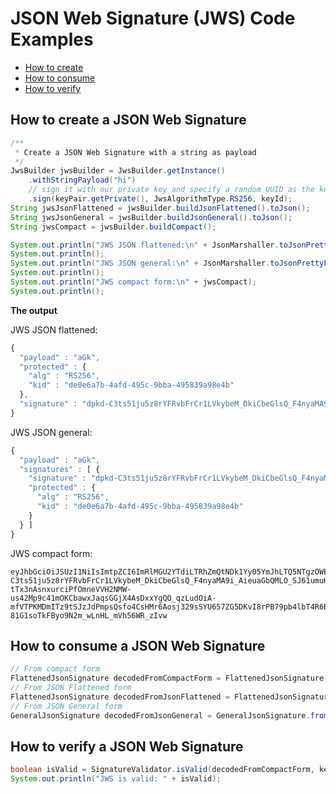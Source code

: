 # JSON Web Signature (JWS) Code Examples

* [How to create](#jws-create)
* [How to consume](#jws-consume)
* [How to verify](#jws-verify)

## <a name="jws-create"></a> How to create a JSON Web Signature

```java
/**
 * Create a JSON Web Signature with a string as payload
 */
JwsBuilder jwsBuilder = JwsBuilder.getInstance()
    .withStringPayload("hi")
    // sign it with our private key and specify a random UUID as the key ID
    .sign(keyPair.getPrivate(), JwsAlgorithmType.RS256, keyId);
String jwsJsonFlattened = jwsBuilder.buildJsonFlattened().toJson();
String jwsJsonGeneral = jwsBuilder.buildJsonGeneral().toJson();
String jwsCompact = jwsBuilder.buildCompact();

System.out.println("JWS JSON flattened:\n" + JsonMarshaller.toJsonPrettyFormatted(jwsBuilder.buildJsonFlattened()));
System.out.println();
System.out.println("JWS JSON general:\n" + JsonMarshaller.toJsonPrettyFormatted(jwsBuilder.buildJsonGeneral()));
System.out.println();
System.out.println("JWS compact form:\n" + jwsCompact);
System.out.println();
```

**The output**

JWS JSON flattened:

```javascript
{
  "payload" : "aGk",
  "protected" : {
    "alg" : "RS256",
    "kid" : "de0e6a7b-4afd-495c-9bba-495839a98e4b"
  },
  "signature" : "dpkd-C3ts51ju5z8rYFRvbFrCr1LVkybeM_DkiCbeGlsQ_F4nyaMA9i_AieuaGbQMLO_SJ61umuKD9XSVu-tTx3nAsnxurciPfOmneVVH2NMW-us42Mp9c41mOKCbawxJaqsGGjX4AsDxxYgQO_qzLudOiA-mfVTPKMDmITz9tSJzJdPmpsQsfo4CsHMr6Aosj329sSYU657ZG5DKvI8rPB79pb4lbT4R6EZIflsCpdLUmoLqVxOGmhlhzDjN0hBVeK9KyZgy5aVbdvMovTMqqKdNiaMG8OCHdNO5ekGPBMDgW62IA-81G1soTkFByo9N2m_wLnHL_mVh56WR_zIvw"
}
```

JWS JSON general:

```javascript
{
  "payload" : "aGk",
  "signatures" : [ {
    "signature" : "dpkd-C3ts51ju5z8rYFRvbFrCr1LVkybeM_DkiCbeGlsQ_F4nyaMA9i_AieuaGbQMLO_SJ61umuKD9XSVu-tTx3nAsnxurciPfOmneVVH2NMW-us42Mp9c41mOKCbawxJaqsGGjX4AsDxxYgQO_qzLudOiA-mfVTPKMDmITz9tSJzJdPmpsQsfo4CsHMr6Aosj329sSYU657ZG5DKvI8rPB79pb4lbT4R6EZIflsCpdLUmoLqVxOGmhlhzDjN0hBVeK9KyZgy5aVbdvMovTMqqKdNiaMG8OCHdNO5ekGPBMDgW62IA-81G1soTkFByo9N2m_wLnHL_mVh56WR_zIvw",
    "protected" : {
      "alg" : "RS256",
      "kid" : "de0e6a7b-4afd-495c-9bba-495839a98e4b"
    }
  } ]
}
```

JWS compact form:

```
eyJhbGciOiJSUzI1NiIsImtpZCI6ImRlMGU2YTdiLTRhZmQtNDk1Yy05YmJhLTQ5NTgzOWE5OGU0YiJ9.aGk.dpkd-C3ts51ju5z8rYFRvbFrCr1LVkybeM_DkiCbeGlsQ_F4nyaMA9i_AieuaGbQMLO_SJ61umuKD9XSVu-tTx3nAsnxurciPfOmneVVH2NMW-us42Mp9c41mOKCbawxJaqsGGjX4AsDxxYgQO_qzLudOiA-mfVTPKMDmITz9tSJzJdPmpsQsfo4CsHMr6Aosj329sSYU657ZG5DKvI8rPB79pb4lbT4R6EZIflsCpdLUmoLqVxOGmhlhzDjN0hBVeK9KyZgy5aVbdvMovTMqqKdNiaMG8OCHdNO5ekGPBMDgW62IA-81G1soTkFByo9N2m_wLnHL_mVh56WR_zIvw
```

## <a name="jws-consume"></a> How to consume a JSON Web Signature

```java
// From compact form
FlattenedJsonSignature decodedFromCompactForm = FlattenedJsonSignature.fromCompactForm(jwsCompact);
// From JSON Flattened form
FlattenedJsonSignature decodedFromJsonFlattened = FlattenedJsonSignature.fromJson(jwsJsonFlattened);
// From JSON General form
GeneralJsonSignature decodedFromJsonGeneral = GeneralJsonSignature.fromJson(jwsJsonGeneral);
```

## <a name="jws-verify"></a> How to verify a JSON Web Signature

```java
boolean isValid = SignatureValidator.isValid(decodedFromCompactForm, keyPair.getPublic());
System.out.println("JWS is valid: " + isValid);
```